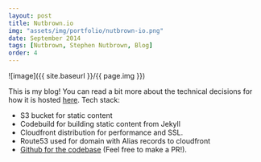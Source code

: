 ```yaml
---
layout: post
title: Nutbrown.io
img: "assets/img/portfolio/nutbrown-io.png"
date: September 2014
tags: [Nutbrown, Stephen Nutbrown, Blog]
order: 4
---
```


![image]({{ site.baseurl }}/{{ page.img }})

This is my blog! You can read a bit more about the technical decisions for how it is hosted [here](https://nutbrown.io/2017/11/19/static-website.html).
Tech stack:
- S3 bucket for static content
- Codebuild for building static content from Jekyll
- Cloudfront distribution for performance and SSL.
- Route53 used for domain with Alias records to cloudfront
- [Github for the codebase](https://github.com/NutterzUK/nutbrown) (Feel free to make a PR!).

